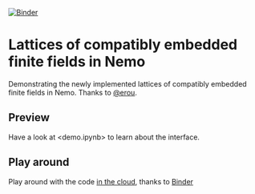 [![Binder](https://mybinder.org/badge.svg)](https://mybinder.org/v2/gh/erou/Nemo-embeddings-demo/master)


# Lattices of compatibly embedded finite fields in Nemo

Demonstrating the newly implemented lattices of compatibly embedded
finite fields in Nemo. Thanks to [@erou](https://github.com/erou/).

## Preview

Have a look at <demo.ipynb> to learn about the interface.

## Play around

Play around with the code [in the
cloud](https://mybinder.org/v2/gh/erou/Nemo-embeddings-demo/master),
thanks to
[Binder](https://mybinder.org/v2/gh/erou/Nemo-embeddings-demo/master?filepath=demo.ipynb)
